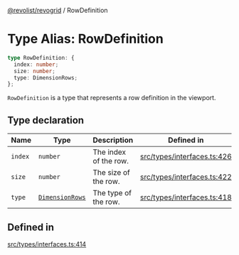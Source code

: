 [@revolist/revogrid](README.md) / RowDefinition

# Type Alias: RowDefinition

```ts
type RowDefinition: {
  index: number;
  size: number;
  type: DimensionRows;
};
```

`RowDefinition` is a type that represents a row definition in the
viewport.

## Type declaration

| Name | Type | Description | Defined in |
| ------ | ------ | ------ | ------ |
| `index` | `number` | The index of the row. | [src/types/interfaces.ts:426](https://github.com/revolist/revogrid/blob/6957d67da887b25ac544cadb80669dc782e7d7d6/src/types/interfaces.ts#L426) |
| `size` | `number` | The size of the row. | [src/types/interfaces.ts:422](https://github.com/revolist/revogrid/blob/6957d67da887b25ac544cadb80669dc782e7d7d6/src/types/interfaces.ts#L422) |
| `type` | [`DimensionRows`](TypeAlias.DimensionRows.md) | The type of the row. | [src/types/interfaces.ts:418](https://github.com/revolist/revogrid/blob/6957d67da887b25ac544cadb80669dc782e7d7d6/src/types/interfaces.ts#L418) |

## Defined in

[src/types/interfaces.ts:414](https://github.com/revolist/revogrid/blob/6957d67da887b25ac544cadb80669dc782e7d7d6/src/types/interfaces.ts#L414)
